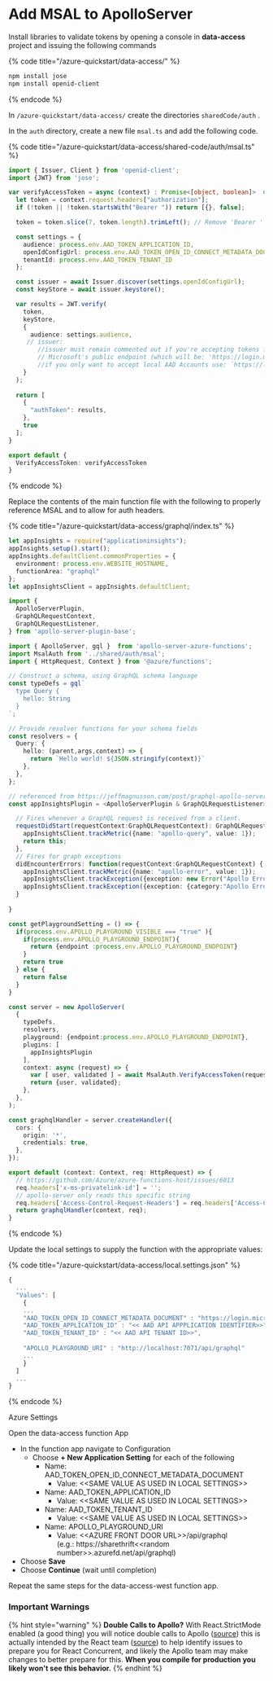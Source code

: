 # Add MSAL to ApolloServer



Install libraries to validate tokens by opening a console in **data-access** project and issuing the following commands

{% code title="/azure-quickstart/data-access/" %}
```bash
npm install jose
npm install openid-client
```
{% endcode %}

In  `/azure-quickstart/data-access/` create the directories `sharedCode/auth` .

In the `auth` directory, create a new file `msal.ts` and add the following code.

{% code title="/azure-quickstart/data-access/shared-code/auth/msal.ts" %}
```typescript
import { Issuer, Client } from 'openid-client';
import {JWT} from 'jose';

var verifyAccessToken = async (context) : Promise<[object, boolean]>  => {
  let token = context.request.headers["authorization"];
  if (!token || !token.startsWith("Bearer ")) return [{}, false];

  token = token.slice(7, token.length).trimLeft(); // Remove 'Bearer ' characters from start of Auth header value

  const settings = {
    audience: process.env.AAD_TOKEN_APPLICATION_ID,
    openIdConfigUrl: process.env.AAD_TOKEN_OPEN_ID_CONNECT_METADATA_DOCUMENT,
    tenantId: process.env.AAD_TOKEN_TENANT_ID
  };

  const issuer = await Issuer.discover(settings.openIdConfigUrl);
  const keyStore = await issuer.keystore();

  var results = JWT.verify(
    token,
    keyStore, 
    {
      audience: settings.audience,
     // issuer: 
        //issuer must remain commented out if you're accepting tokens from :
        // Microsoft's public endpoint (which will be: 'https://login.microsoftonline.com/9188040d-6c67-4c5b-b112-36a304b66dad/v2.0' or it can be any AAD tenant's ID)
        //if you only want to accept local AAD Accounts use: `https://login.microsoftonline.com/${settings.tenantId}/v2.0`
    }
  );
  
  return [
    {
      "authToken": results,
    },
    true
  ];
}

export default {
  VerifyAccessToken: verifyAccessToken
}
```
{% endcode %}

Replace the contents of the main function file with the following to properly reference MSAL and to allow for auth headers.

{% code title="/azure-quickstart/data-access/graphql/index.ts" %}
```typescript
let appInsights = require("applicationinsights");
appInsights.setup().start();
appInsights.defaultClient.commonProperties = {
  environment: process.env.WEBSITE_HOSTNAME,
  functionArea: "graphql"
};
let appInsightsClient = appInsights.defaultClient;

import {
  ApolloServerPlugin,
  GraphQLRequestContext,
  GraphQLRequestListener,
} from 'apollo-server-plugin-base';

import { ApolloServer, gql }  from 'apollo-server-azure-functions';
import MsalAuth from '../shared/auth/msal';
import { HttpRequest, Context } from '@azure/functions';

// Construct a schema, using GraphQL schema language
const typeDefs = gql`
  type Query {
    hello: String
  }
`;

// Provide resolver functions for your schema fields
const resolvers = {
  Query: {
    hello: (parent,args,context) => {
      return `Hello world! ${JSON.stringify(context)}`
    },
  },
};

// referenced from https://jeffmagnusson.com/post/graphql-apollo-server-plugins-in-typescript
const appInsightsPlugin = <ApolloServerPlugin & GraphQLRequestListener>{

  // Fires whenever a GraphQL request is received from a client.
  requestDidStart(requestContext:GraphQLRequestContext): GraphQLRequestListener | void{
    appInsightsClient.trackMetric({name: "apollo-query", value: 1});
    return this;
  },
  // Fires for graph exceptions
  didEncounterErrors: function(requestContext:GraphQLRequestContext) {
    appInsightsClient.trackMetric({name: "apollo-error", value: 1});
    appInsightsClient.trackException({exception: new Error("Apollo Error")});
    appInsightsClient.trackException({exception: {category:"Apollo Error", details: requestContext.errors}});
  }
  
}

const getPlaygroundSetting = () => {
  if(process.env.APOLLO_PLAYGROUND_VISIBLE === "true" ){
    if(process.env.APOLLO_PLAYGROUND_ENDPOINT){
      return {endpoint :process.env.APOLLO_PLAYGROUND_ENDPOINT}
    }
    return true
  } else {
    return false
  }
}

const server = new ApolloServer(
  { 
    typeDefs, 
    resolvers, 
    playground: {endpoint:process.env.APOLLO_PLAYGROUND_ENDPOINT},
    plugins: [
      appInsightsPlugin
    ],
    context: async (request) => {
      var [ user, validated ] = await MsalAuth.VerifyAccessToken(request);
      return {user, validated};
    },
  },
);

const graphqlHandler = server.createHandler({
  cors: {
    origin: '*',
    credentials: true,
  },
});

export default (context: Context, req: HttpRequest) => {
  // https://github.com/Azure/azure-functions-host/issues/6013
  req.headers['x-ms-privatelink-id'] = '';
  // apollo-server only reads this specific string
  req.headers['Access-Control-Request-Headers'] = req.headers['Access-Control-Request-Headers'] || req.headers['access-control-request-headers'];
  return graphqlHandler(context, req);
}
```
{% endcode %}

Update the local settings to supply the function with the appropriate values:

{% code title="/azure-quickstart/data-access/local.settings.json" %}
```typescript
{
  ...
  "Values": [
    {
    ...
    "AAD_TOKEN_OPEN_ID_CONNECT_METADATA_DOCUMENT" : "https://login.microsoftonline.com/common/v2.0/.well-known/openid-configuration",
    "AAD_TOKEN_APPLICATION_ID" : "<< AAD API APPPLICATION IDENTIFIER>>",
    "AAD_TOKEN_TENANT_ID" : "<< AAD API TENANT ID>>",
    
    "APOLLO_PLAYGROUND_URI" : "http://localhost:7071/api/graphql"
    ...
    }
  ]
  ...
}
```
{% endcode %}

Azure Settings

Open the data-access function App

* In the function app navigate to Configuration&#x20;
  * Choose **+ New Application Setting** for each of the following
    * Name: AAD\_TOKEN\_OPEN\_ID\_CONNECT\_METADATA\_DOCUMENT
      * Value: <\<SAME VALUE AS USED IN LOCAL SETTINGS>>
    * Name: AAD\_TOKEN\_APPLICATION\_ID
      * Value: <\<SAME VALUE AS USED IN LOCAL SETTINGS>>
    * Name: AAD\_TOKEN\_TENANT\_ID
      * Value: <\<SAME VALUE AS USED IN LOCAL SETTINGS>>
    * Name: APOLLO\_PLAYGROUND\_URI
      * Value: <\<AZURE FRONT DOOR URL>>/api/graphql \
        (e.g.: https://sharethrift<\<random number>>.azurefd.net/api/graphql)
* Choose **Save**
* Choose **Continue** (wait until completion)

Repeat the same steps for the data-access-west function app.

### Important Warnings

{% hint style="warning" %}
**Double Calls to Apollo?** With React.StrictMode enabled (a good thing) you will notice double calls to Apollo ([source](https://github.com/apollographql/apollo-client/issues/6037#issuecomment-659630298)) this is actually intended by the React team ([source](https://reactjs.org/docs/strict-mode.html#detecting-unexpected-side-effects)) to help identify issues to prepare you for React Concurrent, and likely the Apollo team may make changes to better prepare for this. **When you compile for production you likely won't see this behavior.**
{% endhint %}
